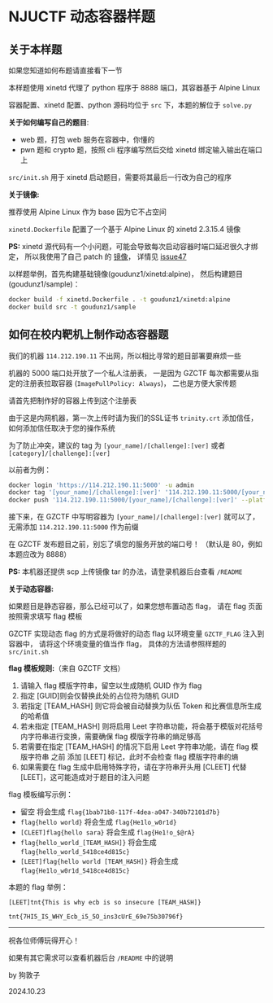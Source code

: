 # NJUCTF 动态容器样题

## 关于本样题

如果您知道如何布题请直接看下一节

本样题使用 xinetd 代理了 python 程序于 8888 端口，其容器基于 Alpine Linux

容器配置、xinetd 配置、python 源码均位于 `src` 下，本题的解位于 `solve.py`

**关于如何编写自己的题目**:
- web 题，打包 web 服务在容器中，你懂的
- pwn 题和 crypto 题，按照 cli 程序编写然后交给 xinetd 绑定输入输出在端口上

`src/init.sh` 用于 xinetd 启动题目，需要将其最后一行改为自己的程序

**关于镜像:**

推荐使用 Alpine Linux 作为 base 因为它不占空间

`xinetd.Dockerfile` 配置了一个基于 Alpine Linux 的 xinetd 2.3.15.4 镜像

**PS:** xinetd 源代码有一个小问题，可能会导致每次启动容器时端口延迟很久才绑定，
所以我使用了自己 patch 的 [镜像](https://github.com/goudunz1/xinetd)，
详情见 [issue47](https://github.com/openSUSE/xinetd/issues/47)

以样题举例，首先构建基础镜像(goudunz1/xinetd:alpine)，
然后构建题目(goudunz1/sample)：

```sh
docker build -f xinetd.Dockerfile . -t goudunz1/xinetd:alpine
docker build src -t goudunz1/sample
```

## 如何在校内靶机上制作动态容器题

我们的机器 `114.212.190.11` 不出网，所以相比寻常的题目部署要麻烦一些

机器的 5000 端口处开放了一个私人注册表，
一是因为 GZCTF 每次都需要从指定的注册表拉取容器 (`ImagePullPolicy: Always`)，
二也是方便大家传题

请首先把制作好的容器上传到这个注册表

由于这是内网机器，第一次上传时请为我们的SSL证书 `trinity.crt` 添加信任，
如何添加信任取决于您的操作系统

为了防止冲突，建议的 tag 为 `[your_name]/[challenge]:[ver]`
或者 `[category]/[challenge]:[ver]`

以前者为例：

```sh
docker login 'https://114.212.190.11:5000' -u admin
docker tag '[your_name]/[challenge]:[ver]' '114.212.190.11:5000/[your_name]/[challenge]:[ver]'
docker push '114.212.190.11:5000/[your_name]/[challenge]:[ver]' --platform=linux/amd64
```

接下来，在 GZCTF 中写明容器为 `[your_name]/[challenge]:[ver]` 就可以了，
无需添加 `114.212.190.11:5000` 作为前缀

在 GZCTF 发布题目之前，别忘了填您的服务开放的端口号！
（默认是 80，例如本题应改为 8888）

**PS:** 本机器还提供 scp 上传镜像 tar 的办法，请登录机器后台查看 `/README`

**关于动态容器:**

如果题目是静态容器，那么已经可以了，如果您想布置动态 flag，
请在 flag 页面按照需求填写 flag 模板

GZCTF 实现动态 flag 的方式是将做好的动态 flag 以环境变量 `GZCTF_FLAG` 注入到容器中，
请将这个环境变量的值当作 flag，
具体的方法请参照样题的 `src/init.sh`

**flag 模板规则:**（来自 GZCTF 文档）

1. 请输入 flag 模版字符串，留空以生成随机 GUID 作为 flag
2. 指定 [GUID]则会仅替换此处的占位符为随机 GUID
3. 若指定 [TEAM_HASH] 则它将会被自动替换为队伍 Token 和比赛信息所生成的哈希值
4. 若未指定 [TEAM_HASH] 则将启用 Leet 字符串功能，将会基于模版对花括号内字符串进行变换，需要确保 flag 模版字符串的熵足够高
5. 若需要在指定 [TEAM_HASH] 的情况下启用 Leet 字符串功能，请在 flag 模版字符串 之前 添加 [LEET] 标记，此时不会检查 flag 模版字符串的熵
6. 如果需要在 flag 生成中启用特殊字符，请在字符串开头用 [CLEET] 代替 [LEET]，这可能造成对于题目的注入问题

flag 模板编写示例：

  - 留空 将会生成 `flag{1bab71b8-117f-4dea-a047-340b72101d7b}`
  - `flag{hello world}` 将会生成 `flag{He1lo_w0r1d}`
  - `[CLEET]flag{hello sara}` 将会生成 `flag{He1!o_$@rA}`
  - `flag{hello_world_[TEAM_HASH]}` 将会生成 `flag{hello_world_5418ce4d815c}`
  - `[LEET]flag{hello world [TEAM_HASH]}` 将会生成 `flag{He1lo_w0r1d_5418ce4d815c}`

本题的 flag 举例：

`[LEET]tnt{This is why ecb is so insecure [TEAM_HASH]}`

`tnt{7HI5_IS_WHY_Ecb_i5_5O_ins3cUrE_69e75b30796f}`

---

祝各位师傅玩得开心！

如果有其它需求可以查看机器后台 `/README` 中的说明

by 狗敦子

2024.10.23
